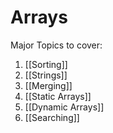 # Arrays
Major Topics to cover:
1. [[Sorting]]
2. [[Strings]]
3. [[Merging]]
4. [[Static Arrays]]
5. [[Dynamic Arrays]]
6. [[Searching]]